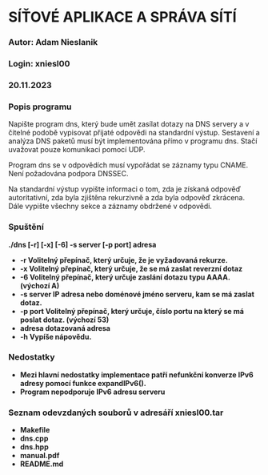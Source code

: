 # SÍŤOVÉ APLIKACE A SPRÁVA SÍTÍ
### Autor: Adam Nieslanik
### Login: xniesl00
### 20.11.2023

### Popis programu

Napište program dns, který bude umět zasílat dotazy na DNS servery a v čitelné podobě vypisovat přijaté odpovědi na standardní výstup. Sestavení a analýza DNS paketů musí být implementována přímo v programu dns. Stačí uvažovat pouze komunikaci pomocí UDP.

Program dns se v odpovědích musí vypořádat se záznamy typu CNAME. Není požadována podpora DNSSEC.

Na standardní výstup vypište informaci o tom, zda je získaná odpověď autoritativní, zda byla zjištěna rekurzivně a zda byla odpověď zkrácena. Dále vypište všechny sekce a záznamy obdržené v odpovědi.

### Spuštění

<b>./dns [-r] [-x] [-6] -s server [-p port] adresa<b>

*	-r Volitelný přepínač, který určuje, že je vyžadovaná rekurze.
*	-x Volitelný přepínač, který určuje, že se má zaslat reverzní dotaz
*	-6 Volitelný přepínač, který určuje zaslání dotazu typu AAAA. (výchozí A)
*	-s server IP adresa nebo doménové jméno serveru, kam se má zaslat dotaz.
*	-p port Volitelný přepínač, který určuje, číslo portu na který se má poslat dotaz. (výchozí 53)
*	adresa dotazovaná adresa
*	-h Vypíše nápovědu.

### Nedostatky
* Mezi hlavní nedostatky implementace patří nefunkční konverze IPv6 adresy pomocí funkce expandIPv6().
* Program nepodporuje IPv6 adresu serveru

### Seznam odevzdaných souborů v adresáří xniesl00.tar
* Makefile
* dns.cpp
* dns.hpp
* manual.pdf
* README.md
